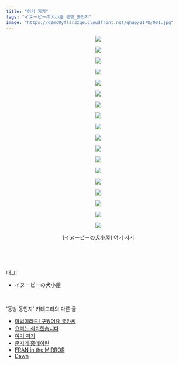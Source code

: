 ```yaml
---
title: "여기 저기"
tags: "イヌーピーの犬小屋 동방_동인지"
image: "https://d2mc8yflsr3zqe.cloudfront.net/ghap/2178/001.jpg"
---
```

<div class="article">
<p style="text-align: center; clear: none; float: none;"><img src="{{ site.imgserver2 }}/ghap/2178/001.jpg"/></p>
<p style="text-align: center; clear: none; float: none;"><img src="{{ site.imgserver2 }}/ghap/2178/002.jpg"/></p>
<p style="text-align: center; clear: none; float: none;"><img src="{{ site.imgserver2 }}/ghap/2178/003.jpg"/></p>
<p style="text-align: center; clear: none; float: none;"><img src="{{ site.imgserver2 }}/ghap/2178/004.jpg"/></p>
<p style="text-align: center; clear: none; float: none;"><img src="{{ site.imgserver2 }}/ghap/2178/005.jpg"/></p>
<p style="text-align: center; clear: none; float: none;"><img src="{{ site.imgserver2 }}/ghap/2178/006.jpg"/></p>
<p style="text-align: center; clear: none; float: none;"><img src="{{ site.imgserver2 }}/ghap/2178/007.jpg"/></p>
<p style="text-align: center; clear: none; float: none;"><img src="{{ site.imgserver2 }}/ghap/2178/008.jpg"/></p>
<p style="text-align: center; clear: none; float: none;"><img src="{{ site.imgserver2 }}/ghap/2178/009.jpg"/></p>
<p style="text-align: center; clear: none; float: none;"><img src="{{ site.imgserver2 }}/ghap/2178/010.jpg"/></p>
<p style="text-align: center; clear: none; float: none;"><img src="{{ site.imgserver2 }}/ghap/2178/011.jpg"/></p>
<p style="text-align: center; clear: none; float: none;"><img src="{{ site.imgserver2 }}/ghap/2178/012.jpg"/></p>
<p style="text-align: center; clear: none; float: none;"><img src="{{ site.imgserver2 }}/ghap/2178/013.jpg"/></p>
<p style="text-align: center; clear: none; float: none;"><img src="{{ site.imgserver2 }}/ghap/2178/014.jpg"/></p>
<p style="text-align: center; clear: none; float: none;"><img src="{{ site.imgserver2 }}/ghap/2178/015.jpg"/></p>
<p style="text-align: center; clear: none; float: none;"><img src="{{ site.imgserver2 }}/ghap/2178/016.jpg"/></p>
<p style="text-align: center; clear: none; float: none;"><img src="{{ site.imgserver2 }}/ghap/2178/017.jpg"/></p>
<p style="text-align: center; clear: none; float: none;"><img src="{{ site.imgserver2 }}/ghap/2178/018.jpg"/></p>
<p style="text-align: center; clear: none; float: none;">[イヌーピーの犬小屋] 여기 저기</p>
<p><br/></p>
</div><br/>
<div class="tagTrail">
<p>태그: </p>
<ul>
<li>イヌーピーの犬小屋</li>
</ul>
</div><br/>
<div class="another">
<p>'동방 동인지' 카테고리의 다른 글</p>
<ul>
<li><a href="/ghap_2180">마법이라도! 구웠어요 유카씨</a></li>
<li><a href="/ghap_2179">요괴는 쇠퇴했습니다</a></li>
<li><a href="/ghap_2178">여기 저기</a></li>
<li><a href="/ghap_2177">문지기 홍메이린</a></li>
<li><a href="/ghap_2176">FRAN in the MIRROR</a></li>
<li><a href="/ghap_2175">Dawn</a></li>
</ul>
</div><br/>
<div class="cb_module cb_fluid">
<div class="cb_wrt cb_profile">
</div><!-- commentList close -->
</div><br/>
